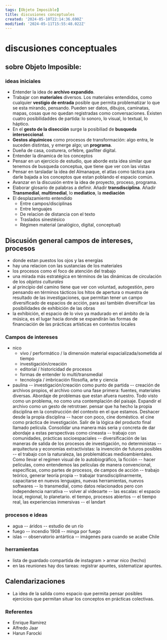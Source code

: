 ```yaml
---
tags: [Objeto Imposible]
title: discusiones conceptuales
created: '2024-05-10T22:14:36.690Z'
modified: '2024-05-11T15:55:48.022Z'
---
```


# discusiones conceptuales

## sobre **Objeto Imposible**:  

### ideas iniciales 
- Entender la idea de __archivo expandido__.
- Trabajar con __materiales__ diversos. Los materiales entendidos, como cualquier __vestigio de entrada__ posible que permita problematizar lo que se esta mirando, pensando. Pueden ser datos, dibujos, caminatas, mapas, cosas que no quedan registradas como conversaciones. Existen cuatro posibilidaddes de partida: lo sonoro, lo visual, lo textual, lo háptico. 
- En el __gesto de la disección__ surge la posibiliad de __busqueda interseccional__.
- __Gestos alquímicos__ como procesos de transformación: algo entra, le suceden distintas, y emerge algo; un __programa__.
- Dueña de casa, costurera, orfebre, gasfiter digital.
- Entender la dinamica de los conceptos
- Pensar en un ejercicio de estudio, que aborde esta idea similar que tenemos de busqueda conceptua, que tiene que ver con las vistas
- Pensar en tarsladar la idea del Almanaque, el atlas como táctica para darle bajada a los conceptos que estan poblando el espacio común.
- Avanzar en la discusión entre la idea de proyecto, proceso, programa.
- Elaborar glosario de palabras a definir. Añadir __transdisciplina__. Añadir __Transmedial__, __multimedial__, lo __mediatico__, la __mediación__
- El desplazamiento entendido
  - Entre campos/disciplinas
  - Entre lenguajes
  - De relacion de distancia con el texto
  - Traslados sinestésico
  - Régimen material (analógico, digital, conceptual)

## Discusión general campos de intereses, procesos
- donde estan puestos los ojos y las energías
- hay una relacion con las sustancias de los materiales
- los procesos como el foco de atención del trabajo
- una mirada más estratégica en términos de las dinámicas de circulación de los _objetos culturales_  
- al principio del camino tiene que ver con voluntad, autogestión, pero pensando en términos tácticos los hitos de apertura o muestra de resultado de las investigaciones, que permitan tener un campo diversificado de espacios de acción, para así también diversificar las posibilidades de exhibición de las obras
- la exhibición, el espacio de lo vivo ya madurado en el ámbito de la música, es el lugar hacia donde se expandirán las formas de financiación de las prácticas artísticas en contextos locales

### Campos de intereses
- nico
  - vivo / performático / la dimensión material espacializada/sometida al tiempo
  - investigación/creación
  - editorial / historicidad de procesos
  - formas de entender lo multi/transmedial
  - tecnología / imbricación filosofía, arte y ciencia
- paulina
-- investigación/creación como punto de partida
-- creación de archivos propios, el archivo como una fase primera: fuentes, materiales diversas. Abordaje de problemas que estan afuera nuestro. Todo visto como un problema, no como una contemplación del paisaje. Expandir el archivo como un gesto de retrotraer. pensar que ha hecho la propia disciplina en la construcción del contexto en el que estamos. Deshacer desde la propia disciplina
-- hacer con poco, cine doméstico. el cine como práctica de investigación. Salir  de la lógica del producto final llamado película. Consolidar una manera más seria y concreta de dar abordaje a estas perspectivas como cineasta
-- trabajo con comunidades, prácticas socioespaciales
-- diversificación de las maneras de salida de los procesos de investigación, no deterministas
-- arquitectura y economías extractivistas: la invención de futuros posibles
-- el trabajo con la naturaleza, las problemáticas medioambientales. Como llevar el regimen visual de lo autobiográfico, la ficción
-- hacer películas, como entendemos las películas de manera convencional, específicas, como partes de procesos, de campos de acción
-- trabajo teórico, generar teoría propia
-- trabajar transdisciplinarmente, capacitarse en nuevos lenguajes, nuevas herramientas, nuevos softwares
-- lo transmedial, como datos relacionados pero con independencia narrativa
-- volver al videoarte
-- las escalas: el espacio local, regional, lo planetario. el tiempo, procesos abiertos
-- el tiempo real, las experiencias inmersivas
-- el landart
### procesos e ideas
- agua
-- áridos
-- estudio de un río
- fuego
-- incendio 1908
-- minga por fuego
- islas
-- observatorio antártica
-- imágenes para cuando se acabe Chile 


### herramientas
- lista de guardado compartida de instagram > armar nico (hecho)
- en las reuniones hay dos tareas: registrar apuntes, sistematizar apuntes.

## Calendarizaciones
- La idea de la salida como espacio que permita pensar posibles ejercicios que permitan situar los conceptos en prácticas colectivas.

### Referentes
- Enrique Ramirez
- Alfredo Jaar
- Harun Farocki




